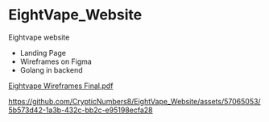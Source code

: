 # EightVape_Website

Eightvape website

* Landing Page
* Wireframes on Figma
* Golang in backend

[Eightvape Wireframes Final.pdf](https://github.com/CrypticNumbers8/EightVape_Website/blob/main/Eightvape%20Wireframes%20Final.pdf)

https://github.com/CrypticNumbers8/EightVape_Website/assets/57065053/5b573d42-1a3b-432c-bb2c-e95198ecfa28

